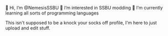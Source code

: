 👋 Hi, I’m @NemesisSSBU
👀 I’m interested in SSBU modding
🌱 I’m currently learning all sorts of programming languages

This isn't supposed to be a knock your socks off profile, I'm here to just upload and edit stuff.
